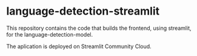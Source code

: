 # language-detection-streamlit
This repository contains the code that builds the frontend, using streamlit, for the language-detection-model.

The aplication is deployed on Streamlit Community Cloud. 

